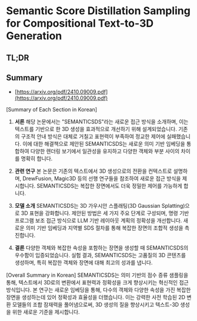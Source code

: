 # Semantic Score Distillation Sampling for Compositional Text-to-3D Generation
## TL;DR
## Summary
- [https://arxiv.org/pdf/2410.09009.pdf](https://arxiv.org/pdf/2410.09009.pdf)

[Summary of Each Section in Korean]

1. **서론**
   해당 논문에서는 "SEMANTICSDS"라는 새로운 접근 방식을 소개하며, 이는 텍스트를 기반으로 한 3D 생성을 효과적으로 개선하기 위해 설계되었습니다. 기존의 구조적 안내 방식은 대체로 거칠고 표현력이 부족하여 정교한 제어에 실패했습니다. 이에 대한 해결책으로 제안된 SEMANTICSDS는 새로운 의미 기반 임베딩을 통합하여 다양한 렌더링 보기에서 일관성을 유지하고 다양한 객체와 부분 사이의 차이를 명확히 합니다.

2. **관련 연구**
   본 논문은 기존의 텍스트에서 3D 생성으로의 전환을 컨텍스트로 설명하며, DrewFusion, Magic3D 등의 선행 연구들을 참조하여 새로운 접근 방식을 제시합니다. SEMANTICSDS는 복잡한 장면에서도 더욱 정밀한 제어를 가능하게 합니다.

3. **모델 소개**
   SEMANTICSDS는 3D 가우시안 스플래팅(3D Gaussian Splatting)으로 3D 표현을 강화합니다. 제안된 방법은 세 가지 주요 단계로 구성되며, 명령 기반 프로그램 보조 접근 방식으로 LLM 기반 레이아웃 계획의 정확성을 개선합니다. 새로운 의미 기반 임베딩과 지역별 SDS 절차를 통해 복잡한 장면의 조합적 생성을 촉진합니다.

4. **결론**
   다양한 객체와 복잡한 속성을 포함하는 장면을 생성할 때 SEMANTICSDS의 우수함이 입증되었습니다. 실험 결과, SEMANTICSDS는 고품질의 3D 콘텐츠를 생성하며, 특히 복잡한 객체와 장면에 대해 최고의 성과를 냅니다.

[Overall Summary in Korean]
SEMANTICSDS는 의미 기반의 점수 증류 샘플링을 통해, 텍스트에서 3D로의 변환에서 표현력과 정확성을 크게 향상시키는 혁신적인 접근 방식입니다. 본 연구는 새로운 임베딩을 통해, 다수의 객체와 다양한 속성을 가진 복잡한 장면을 생성하는데 있어 정확성과 효율성을 더했습니다. 이는 강력한 사전 학습된 2D 변환 모델들의 조합 잠재력을 풀어냄으로써, 3D 생성의 질을 향상시키고 텍스트-3D 생성을 위한 새로운 기준을 제시합니다.